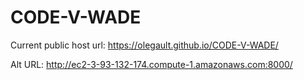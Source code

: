 
# CODE-V-WADE
Current public host url: https://olegault.github.io/CODE-V-WADE/

Alt URL: http://ec2-3-93-132-174.compute-1.amazonaws.com:8000/
